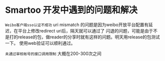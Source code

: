 # Smartoo 开发中遇到的问题和解决

```Weibo客户端sso认证不成功```
uri mismatch 的问题是因为weibo开放平台配置有延迟，在平台上修改redirect uri后，隔天就可以通过了
闪退的问题，可能是由于不是打的release的包，做reader的分享时就有这样的问题。明天用release的包测试一下。
使用web验证可以顺利通过。

```未通过审核帐号的接口调用限制```
大概在200-300次之间





